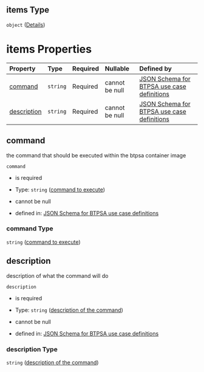 ## items Type

`object` ([Details](btpsa-usecase-properties-commands-to-run-to-prune-use-case-from-your-sap-btp-account-items.md))

# items Properties

| Property                    | Type     | Required | Nullable       | Defined by                                                                                                                                                                                                                                                   |
| :-------------------------- | :------- | :------- | :------------- | :----------------------------------------------------------------------------------------------------------------------------------------------------------------------------------------------------------------------------------------------------------- |
| [command](#command)         | `string` | Required | cannot be null | [JSON Schema for BTPSA use case definitions](btpsa-usecase-properties-commands-to-run-to-prune-use-case-from-your-sap-btp-account-items-properties-command-to-execute.md "undefined#/properties/executeToPruneUseCase/items/properties/command")             |
| [description](#description) | `string` | Required | cannot be null | [JSON Schema for BTPSA use case definitions](btpsa-usecase-properties-commands-to-run-to-prune-use-case-from-your-sap-btp-account-items-properties-description-of-the-command.md "undefined#/properties/executeToPruneUseCase/items/properties/description") |

## command

the command that should be executed within the btpsa container image

`command`

*   is required

*   Type: `string` ([command to execute](btpsa-usecase-properties-commands-to-run-to-prune-use-case-from-your-sap-btp-account-items-properties-command-to-execute.md))

*   cannot be null

*   defined in: [JSON Schema for BTPSA use case definitions](btpsa-usecase-properties-commands-to-run-to-prune-use-case-from-your-sap-btp-account-items-properties-command-to-execute.md "undefined#/properties/executeToPruneUseCase/items/properties/command")

### command Type

`string` ([command to execute](btpsa-usecase-properties-commands-to-run-to-prune-use-case-from-your-sap-btp-account-items-properties-command-to-execute.md))

## description

description of what the command will do

`description`

*   is required

*   Type: `string` ([description of the command](btpsa-usecase-properties-commands-to-run-to-prune-use-case-from-your-sap-btp-account-items-properties-description-of-the-command.md))

*   cannot be null

*   defined in: [JSON Schema for BTPSA use case definitions](btpsa-usecase-properties-commands-to-run-to-prune-use-case-from-your-sap-btp-account-items-properties-description-of-the-command.md "undefined#/properties/executeToPruneUseCase/items/properties/description")

### description Type

`string` ([description of the command](btpsa-usecase-properties-commands-to-run-to-prune-use-case-from-your-sap-btp-account-items-properties-description-of-the-command.md))
